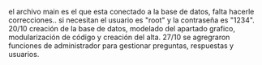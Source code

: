 el archivo main es el que esta conectado a la base de datos, falta hacerle correcciones.. si necesitan el usuario es "root" y la contraseña es "1234".
20/10 creación de la base de datos, modelado del apartado grafico, modularización de código y creación del alta.
27/10 se agregraron funciones de administrador para gestionar preguntas, respuestas y usuarios.
